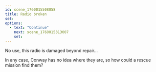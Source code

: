 ```yaml
---
id: scene_1760015508058
title: Radio broken
set:
options:
  - text: "Continue"
    next: scene_1760015313007
    set:
---
```


No use, this radio is damaged beyond repair...

In any case, Conway has no idea where they are, so how could a rescue mission find them?
